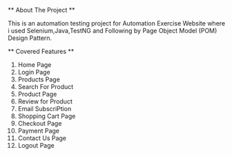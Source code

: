 ** About The Project **

This is an automation testing project for Automation Exercise Website
where i used Selenium,Java,TestNG and Following by Page Object Model (POM) Design Pattern.

** Covered Features **

1. Home Page 
2. Login Page
3. Products Page
4. Search For Product
5. Product Page
6. Review for Product
7. Email SubscriPtion
8. Shopping Cart Page
9. Checkout Page
10. Payment Page
11. Contact Us Page
12. Logout Page

